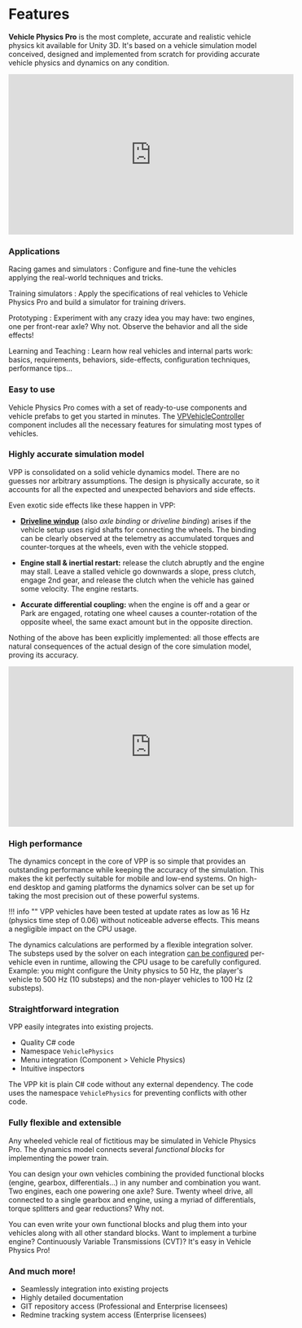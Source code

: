 # Features

**Vehicle Physics Pro** is the most complete, accurate and realistic vehicle physics kit available
for Unity 3D. It's based on a vehicle simulation model conceived, designed and implemented from
scratch for providing accurate vehicle physics and dynamics on any condition.

<iframe width="560" height="315" src="https://www.youtube.com/embed/SdeJcpWNHsw" frameborder="0" allowfullscreen></iframe>

### Applications

Racing games and simulators
:	Configure and fine-tune the vehicles applying the real-world techniques and tricks.

Training simulators
:	Apply the specifications of real vehicles to Vehicle Physics Pro and build a simulator for
	training drivers.

Prototyping
:	Experiment with any crazy idea you may have: two engines, one per front-rear axle? Why not.
	Observe the behavior and all the side effects!

Learning and Teaching
:	Learn how real vehicles and internal parts work: basics, requirements, behaviors, side-effects,
	configuration techniques, performance tips...

### Easy to use

Vehicle Physics Pro comes with a set of ready-to-use components and vehicle prefabs to get you
started in minutes. The [VPVehicleController](../components/vehicle-controller) component
includes all the necessary features for simulating most types of vehicles.

### Highly accurate simulation model

VPP is consolidated on a solid vehicle dynamics model. There are no guesses nor arbitrary
assumptions. The design is physically accurate, so it accounts for all the expected and unexpected
behaviors and side effects.

Even exotic side effects like these happen in VPP:

- **[Driveline windup](https://en.wikipedia.org/wiki/Driveline_windup)** (also _axle binding_ or
	_driveline binding_) arises if the vehicle setup uses rigid shafts for connecting the wheels.
	The binding can be clearly observed at the telemetry as accumulated torques and counter-torques
	at the wheels, even with the vehicle stopped.

- **Engine stall & inertial restart:** release the clutch abruptly and the engine may stall. Leave
	a stalled vehicle go downwards a slope, press clutch, engage 2nd gear, and release the clutch
	when the vehicle has gained some velocity. The engine restarts.

- **Accurate differential coupling:** when the engine is off and a gear or Park are engaged,
	rotating one wheel causes a counter-rotation of the opposite wheel, the same exact amount but
	in the opposite direction.

Nothing of the above has been explicitly implemented: all those effects are natural consequences of
the actual design of the core simulation model, proving its accuracy.

<iframe width="560" height="315" src="https://www.youtube.com/embed/FuqO4gKDzKE" frameborder="0" allowfullscreen></iframe>

### High performance

The dynamics concept in the core of VPP is so simple that provides an outstanding performance while
keeping the accuracy of the simulation. This makes the kit perfectly suitable for mobile and low-end
systems. On high-end desktop and gaming platforms the dynamics solver can be set up for taking the
most precision out of these powerful systems.

!!! info ""
	VPP vehicles have been tested at update rates as low as 16 Hz (physics time step of 0.06)
	without noticeable adverse effects. This means a negligible impact on the CPU usage.

The dynamics calculations are performed by a flexible integration solver. The substeps used by the
solver on each integration [can be configured](../advanced/misc-topics-explained/#solver-numeric-integration)
per-vehicle even in runtime, allowing the CPU usage to be carefully configured.
Example: you might configure the Unity physics to 50 Hz, the player's vehicle to 500 Hz (10
substeps) and the non-player vehicles to 100 Hz (2 substeps).

### Straightforward integration

VPP easily integrates into existing projects.

- Quality C# code
- Namespace `VehiclePhysics`
- Menu integration (Component > Vehicle Physics)
- Intuitive inspectors

The VPP kit is plain C# code without any external dependency. The code uses the namespace
`VehiclePhysics` for preventing conflicts with other code.

### Fully flexible and extensible

Any wheeled vehicle real of fictitious may be simulated in Vehicle Physics Pro. The dynamics model
connects several _functional blocks_ for implementing the power train.

You can design your own vehicles combining the provided functional blocks (engine, gearbox,
differentials...) in any number and combination you want. Two engines, each one powering one axle?
Sure. Twenty wheel drive, all connected to a single gearbox and engine, using a myriad of
differentials, torque splitters and gear reductions? Why not.

You can even write your own functional blocks and plug them into your vehicles along with all other
standard blocks. Want to implement a turbine engine? Continuously Variable Transmissions (CVT)? It's
easy in Vehicle Physics Pro!

### And much more!

- Seamlessly integration into existing projects
- Highly detailed documentation
- GIT repository access (Professional and Enterprise licensees)
- Redmine tracking system access (Enterprise licensees)



